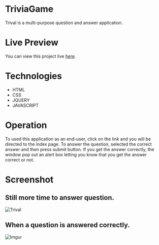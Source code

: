 # TriviaGame

Trival is a multi-purpose question and answer application. 

# Live Preview 
You can view this project live [here](https://aayodipe.github.io/TriviaGame/).

# Technologies
* HTML
* CSS
* JQUERY
* JAVASCRIPT

# Operation
To used this application as an end-user, click on the link  and you will be directed to the index page. To answer the question, selected the correct answer and then press submit button. If you get the answer correctly, the window pop out an alert box letting you know that you get the answer correct or not. 

# Screenshot

## Still more time to answer question.
![Trival](https://i.imgur.com/GlnZe5h.png)

## When a question is answered correctly.

![Imgur](https://i.imgur.com/PdIDY45.png)

